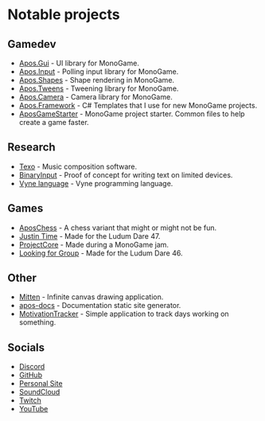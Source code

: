 # Notable projects

## Gamedev

* [Apos.Gui](https://github.com/Apostolique/Apos.Gui) - UI library for MonoGame.
* [Apos.Input](https://github.com/Apostolique/Apos.Input) - Polling input library for MonoGame.
* [Apos.Shapes](https://github.com/Apostolique/Apos.Shapes) - Shape rendering in MonoGame.
* [Apos.Tweens](https://github.com/Apostolique/Apos.Tweens) - Tweening library for MonoGame.
* [Apos.Camera](https://github.com/Apostolique/Apos.Camera) - Camera library for MonoGame.
* [Apos.Framework](https://github.com/Apostolique/Apos.Framework) - C# Templates that I use for new MonoGame projects.
* [AposGameStarter](https://github.com/Apostolique/AposGameStarter) - MonoGame project starter. Common files to help create a game faster.

## Research

* [Texo](https://github.com/Apostolique/Texo) - Music composition software.
* [BinaryInput](https://github.com/Apostolique/BinaryInput) - Proof of concept for writing text on limited devices.
* [Vyne language](https://github.com/Apostolique/Vyne-Language) - Vyne programming language.

## Games

* [AposChess](https://github.com/Apostolique/AposChess) - A chess variant that might or might not be fun.
* [Justin Time](https://github.com/pandepic/LudumDare47) - Made for the Ludum Dare 47.
* [ProjectCore](https://github.com/Apostolique/MonoGameJamProject) - Made during a MonoGame jam.
* [Looking for Group](https://github.com/Apostolique/Dragon46) - Made for the Ludum Dare 46.

## Other

* [Mitten](https://github.com/Apostolique/Mitten) - Infinite canvas drawing application.
* [apos-docs](https://github.com/Apostolique/apos-docs) - Documentation static site generator.
* [MotivationTracker](https://github.com/Apostolique/MotivationTracker) - Simple application to track days working on something.

## Socials

* [Discord](http://discord.rashtal.com/)
* [GitHub](https://github.com/Apostolique)
* [Personal Site](https://jeandavidmoisan.com/)
* [SoundCloud](https://soundcloud.com/jeandavidmoisan)
* [Twitch](https://www.twitch.tv/apostolique)
* [YouTube](https://www.youtube.com/jeandavidmoisan)
